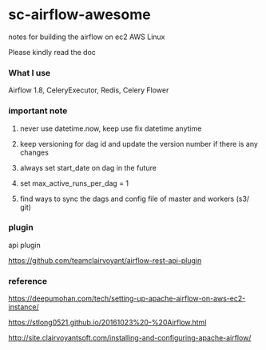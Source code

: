 # sc-airflow-awesome

notes for building the airflow on ec2 AWS Linux

Please kindly read the doc

### What I use

Airflow 1.8, CeleryExecutor, Redis, Celery Flower

### important note

1) never use datetime.now, keep use fix datetime anytime

2) keep versioning for dag id and update the version number if there is any changes

3) always set start_date on dag in the future

4) set max_active_runs_per_dag = 1 

5) find ways to sync the dags and config file of master and workers (s3/ git)
### plugin

api plugin

https://github.com/teamclairvoyant/airflow-rest-api-plugin

### reference

https://deepumohan.com/tech/setting-up-apache-airflow-on-aws-ec2-instance/


https://stlong0521.github.io/20161023%20-%20Airflow.html


http://site.clairvoyantsoft.com/installing-and-configuring-apache-airflow/

